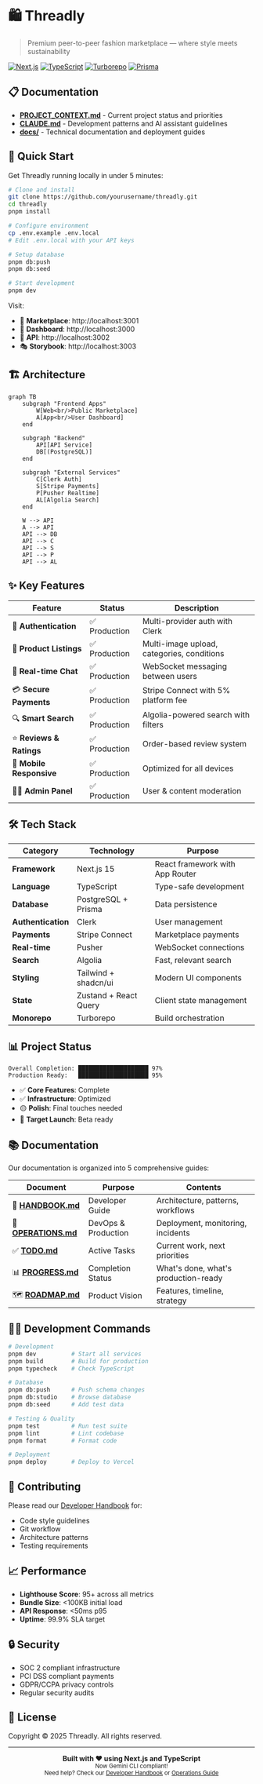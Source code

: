 # 🛍️ Threadly

> Premium peer-to-peer fashion marketplace — where style meets sustainability

[![Next.js](https://img.shields.io/badge/Next.js-15-black?logo=next.js)](https://nextjs.org)
[![TypeScript](https://img.shields.io/badge/TypeScript-5.6-blue?logo=typescript)](https://www.typescriptlang.org)
[![Turborepo](https://img.shields.io/badge/Turborepo-Latest-red?logo=turborepo)](https://turbo.build)
[![Prisma](https://img.shields.io/badge/Prisma-ORM-green?logo=prisma)](https://www.prisma.io)

## 📋 Documentation

- **[PROJECT_CONTEXT.md](PROJECT_CONTEXT.md)** - Current project status and priorities
- **[CLAUDE.md](CLAUDE.md)** - Development patterns and AI assistant guidelines  
- **[docs/](docs/)** - Technical documentation and deployment guides

## 🚀 Quick Start

Get Threadly running locally in under 5 minutes:

```bash
# Clone and install
git clone https://github.com/yourusername/threadly.git
cd threadly
pnpm install

# Configure environment
cp .env.example .env.local
# Edit .env.local with your API keys

# Setup database
pnpm db:push
pnpm db:seed

# Start development
pnpm dev
```

Visit:
- 🛒 **Marketplace**: http://localhost:3001
- 👤 **Dashboard**: http://localhost:3000  
- 🔌 **API**: http://localhost:3002
- 🎭 **Storybook**: http://localhost:3003

## 🏗️ Architecture

```mermaid
graph TB
    subgraph "Frontend Apps"
        W[Web<br/>Public Marketplace]
        A[App<br/>User Dashboard]
    end
    
    subgraph "Backend"
        API[API Service]
        DB[(PostgreSQL)]
    end
    
    subgraph "External Services"
        C[Clerk Auth]
        S[Stripe Payments]
        P[Pusher Realtime]
        AL[Algolia Search]
    end
    
    W --> API
    A --> API
    API --> DB
    API --> C
    API --> S
    API --> P
    API --> AL
```

## ✨ Key Features

| Feature | Status | Description |
|---------|--------|-------------|
| 🔐 **Authentication** | ✅ Production | Multi-provider auth with Clerk |
| 📸 **Product Listings** | ✅ Production | Multi-image upload, categories, conditions |
| 💬 **Real-time Chat** | ✅ Production | WebSocket messaging between users |
| 💳 **Secure Payments** | ✅ Production | Stripe Connect with 5% platform fee |
| 🔍 **Smart Search** | ✅ Production | Algolia-powered search with filters |
| ⭐ **Reviews & Ratings** | ✅ Production | Order-based review system |
| 📱 **Mobile Responsive** | ✅ Production | Optimized for all devices |
| 👨‍💼 **Admin Panel** | ✅ Production | User & content moderation |

## 🛠️ Tech Stack

| Category | Technology | Purpose |
|----------|------------|---------|
| **Framework** | Next.js 15 | React framework with App Router |
| **Language** | TypeScript | Type-safe development |
| **Database** | PostgreSQL + Prisma | Data persistence |
| **Authentication** | Clerk | User management |
| **Payments** | Stripe Connect | Marketplace payments |
| **Real-time** | Pusher | WebSocket connections |
| **Search** | Algolia | Fast, relevant search |
| **Styling** | Tailwind + shadcn/ui | Modern UI components |
| **State** | Zustand + React Query | Client state management |
| **Monorepo** | Turborepo | Build orchestration |

## 📊 Project Status

```
Overall Completion: ████████████████████ 97%
Production Ready:   ████████████████████ 95%
```

- ✅ **Core Features**: Complete
- ✅ **Infrastructure**: Optimized  
- 🟡 **Polish**: Final touches needed
- 📅 **Target Launch**: Beta ready

## 📚 Documentation

Our documentation is organized into 5 comprehensive guides:

| Document | Purpose | Contents |
|----------|---------|----------|
| 📘 **[HANDBOOK.md](./HANDBOOK.md)** | Developer Guide | Architecture, patterns, workflows |
| 🔧 **[OPERATIONS.md](./OPERATIONS.md)** | DevOps & Production | Deployment, monitoring, incidents |
| ✅ **[TODO.md](./TODO.md)** | Active Tasks | Current work, next priorities |
| 📊 **[PROGRESS.md](./PROGRESS.md)** | Completion Status | What's done, what's production-ready |
| 🗺️ **[ROADMAP.md](./ROADMAP.md)** | Product Vision | Features, timeline, strategy |

## 🧑‍💻 Development Commands

```bash
# Development
pnpm dev          # Start all services
pnpm build        # Build for production
pnpm typecheck    # Check TypeScript

# Database
pnpm db:push      # Push schema changes
pnpm db:studio    # Browse database
pnpm db:seed      # Add test data

# Testing & Quality
pnpm test         # Run test suite
pnpm lint         # Lint codebase
pnpm format       # Format code

# Deployment
pnpm deploy       # Deploy to Vercel
```

## 🤝 Contributing

Please read our [Developer Handbook](./HANDBOOK.md) for:
- Code style guidelines
- Git workflow
- Architecture patterns
- Testing requirements

## 📈 Performance

- **Lighthouse Score**: 95+ across all metrics
- **Bundle Size**: <100KB initial load
- **API Response**: <50ms p95
- **Uptime**: 99.9% SLA target

## 🔒 Security

- SOC 2 compliant infrastructure
- PCI DSS compliant payments
- GDPR/CCPA privacy controls
- Regular security audits

## 📄 License

Copyright © 2025 Threadly. All rights reserved.

---

<div align="center">
  <strong>Built with ❤️ using Next.js and TypeScript</strong>
  <br>
  <sub>Now Gemini CLI compliant!</sub>
  <br>
  <sub>Need help? Check our <a href="./HANDBOOK.md">Developer Handbook</a> or <a href="./OPERATIONS.md">Operations Guide</a></sub>
</div>
